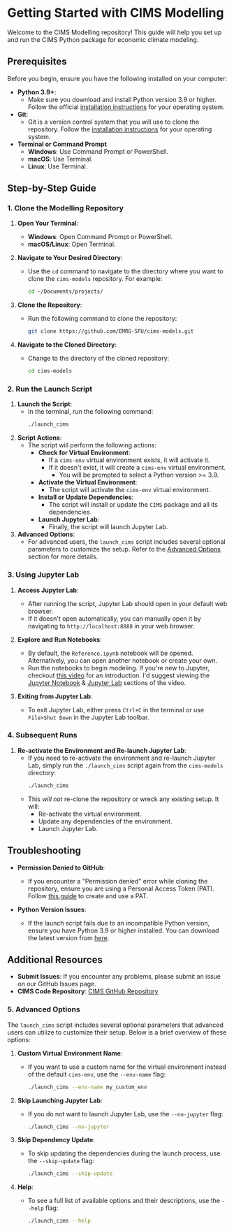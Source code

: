 # Getting Started with CIMS Modelling

Welcome to the CIMS Modelling repository! This guide will help you set up and run the CIMS Python package for economic climate modeling.

## Prerequisites

Before you begin, ensure you have the following installed on your computer:

- **Python 3.9+**:
  - Make sure you download and install Python version 3.9 or higher. Follow the official [installation instructions](https://wiki.python.org/moin/BeginnersGuide/Download) for your operating system.
- **Git**:
  - Git is a version control system that you will use to clone the repository. Follow the [installation instructions](https://github.com/git-guides/install-git) for your operating system.
- **Terminal or Command Prompt**
  - **Windows**: Use Command Prompt or PowerShell.
  - **macOS**: Use Terminal.
  - **Linux**: Use Terminal.

## Step-by-Step Guide

### 1. Clone the Modelling Repository

1. **Open Your Terminal**:
   - **Windows**: Open Command Prompt or PowerShell.
   - **macOS/Linux**: Open Terminal.
  
2. **Navigate to Your Desired Directory**:
   - Use the `cd` command to navigate to the directory where you want to clone the `cims-models` repository. For example:
     ```bash
     cd ~/Documents/projects/
     ```
3. **Clone the Repository**:
   - Run the following command to clone the repository:
     ```bash
     git clone https://github.com/EMRG-SFU/cims-models.git
     ```
4. **Navigate to the Cloned Directory**:
   - Change to the directory of the cloned repository:
     ```bash
     cd cims-models
     ```

### 2. Run the Launch Script

1. **Launch the Script**:
   - In the terminal, run the following command:
     ```bash
     ./launch_cims
     ```
2. **Script Actions**:
   - The script will perform the following actions:
     - **Check for Virtual Environment**:
       - If a `cims-env` virtual environment exists, it will activate it.
       - If it doesn't exist, it will create a `cims-env` virtual environment.
         - You will be prompted to select a Python version >= 3.9.
     - **Activate the Virtual Environment**:
       - The script will activate the `cims-env` virtual environment.
     - **Install or Update Dependencies**:
       - The script will install or update the `CIMS` package and all its dependencies.
     - **Launch Jupyter Lab**:
       - Finally, the script will launch Jupyter Lab.
3. **Advanced Options**:
   - For advanced users, the `launch_cims` script includes several optional parameters to customize the setup. Refer to the [Advanced Options](#5-advanced-options) section for more details.
  
### 3. Using Jupyter Lab

1. **Access Jupyter Lab**:
   - After running the script, Jupyter Lab should open in your default web browser.
   - If it doesn't open automatically, you can manually open it by navigating to `http://localhost:8888` in your web browser.

2. **Explore and Run Notebooks**:
   - By default, the `Reference.ipynb` notebook will be opened. Alternatively, you can open another notebook or create your own. 
   - Run the notebooks to begin modeling. If you're new to Jupyter, checkout [this video](https://www.youtube.com/watch?v=5pf0_bpNbkw) for an introduction. I'd suggest viewing the [Jupyter Notebook](https://www.youtube.com/watch?v=5pf0_bpNbkw&t=277s) & [Jupyter Lab](https://www.youtube.com/watch?v=5pf0_bpNbkw&t=541s) sections of the video.

3. **Exiting from Jupyter Lab**:
   - To exit Jupyter Lab, either press `Ctrl+C` in the terminal or use `File>Shut Down` in the Jupyter Lab toolbar.


### 4. Subsequent Runs

1. **Re-activate the Environment and Re-launch Jupyter Lab**:
   - If you need to re-activate the environment and re-launch Jupyter Lab, simply run the `./launch_cims` script again from the `cims-models` directory:
     ```bash
     ./launch_cims
     ```
   - This _will not_ re-clone the repository or wreck any existing setup. It will:
     - Re-activate the virtual environment.
     - Update any dependencies of the environment.
     - Launch Jupyter Lab.

## Troubleshooting

- **Permission Denied to GitHub**:
  - If you encounter a "Permission denied" error while cloning the repository, ensure you are using a Personal Access Token (PAT). Follow [this guide](https://docs.github.com/en/authentication/keeping-your-account-and-data-secure/managing-your-personal-access-tokens#creating-a-personal-access-token-classic) to create and use a PAT.

- **Python Version Issues**:
  - If the launch script fails due to an incompatible Python version, ensure you have Python 3.9 or higher installed. You can download the latest version from [here](https://www.python.org/downloads/).

## Additional Resources

- **Submit Issues**: If you encounter any problems, please submit an issue on our GitHub Issues page.
- **CIMS Code Repository**: [CIMS GitHub Repository](https://github.com/EMRG-SFU/cims)

### 5. Advanced Options

The `launch_cims` script includes several optional parameters that advanced users can utilize to customize their setup. Below is a brief overview of these options:

1. **Custom Virtual Environment Name**:
   - If you want to use a custom name for the virtual environment instead of the default `cims-env`, use the `--env-name` flag:
     ```bash
     ./launch_cims --env-name my_custom_env
     ```

2. **Skip Launching Jupyter Lab**:
   - If you do not want to launch Jupyter Lab, use the `--no-jupyter` flag:
     ```bash
     ./launch_cims --no-jupyter
     ```

3. **Skip Dependency Update**:
   - To skip updating the dependencies during the launch process, use the `--skip-update` flag:
     ```bash
     ./launch_cims --skip-update
     ```

4. **Help**:
   - To see a full list of available options and their descriptions, use the `--help` flag:
     ```bash
     ./launch_cims --help
     ```
